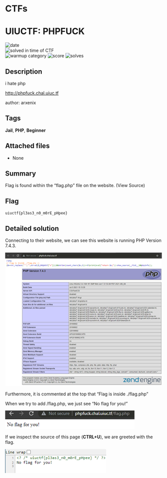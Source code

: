 # CTFs
# UIUCTF: PHPFUCK

![date](https://img.shields.io/badge/date-08.01.2021-brightgreen.svg)  
![solved in time of CTF](https://img.shields.io/badge/solved-in%20time%20of%20CTF-brightgreen.svg)  
![warmup category](https://img.shields.io/badge/category-jail-lightgrey.svg)
![score](https://img.shields.io/badge/score-50-blue.svg)
![solves](https://img.shields.io/badge/solves-237-brightgreen.svg)

## Description
i hate php

http://phpfuck.chal.uiuc.tf	

author: arxenix

## Tags
**Jail**, **PHP**, **Beginner**

## Attached files
- None

## Summary
Flag is found within the “flag.php” file on the website. (View Source)

## Flag
```
uiuctf{pl3as3_n0_m0rE_pHpee}
```

## Detailed solution
Connecting to their website, we can see this website is running PHP Version 7.4.3.

![Alt text](/UIUCTF2021/img/PHPFUCK/1-root.png?raw=true "Root of website given")

Furthermore, it is commented at the top that “Flag is inside ./flag.php”

When we try to add /flag.php, we just see “No flag for you!”

![Alt text](/UIUCTF2021/img/PHPFUCK/2-flag.php.png?raw=true "Root of website given")

If we inspect the source of this page (**CTRL+U**), we are greeted with the flag. 


![Alt text](/UIUCTF2021/img/PHPFUCK/3-flag.png?raw=true "Root of website given")
